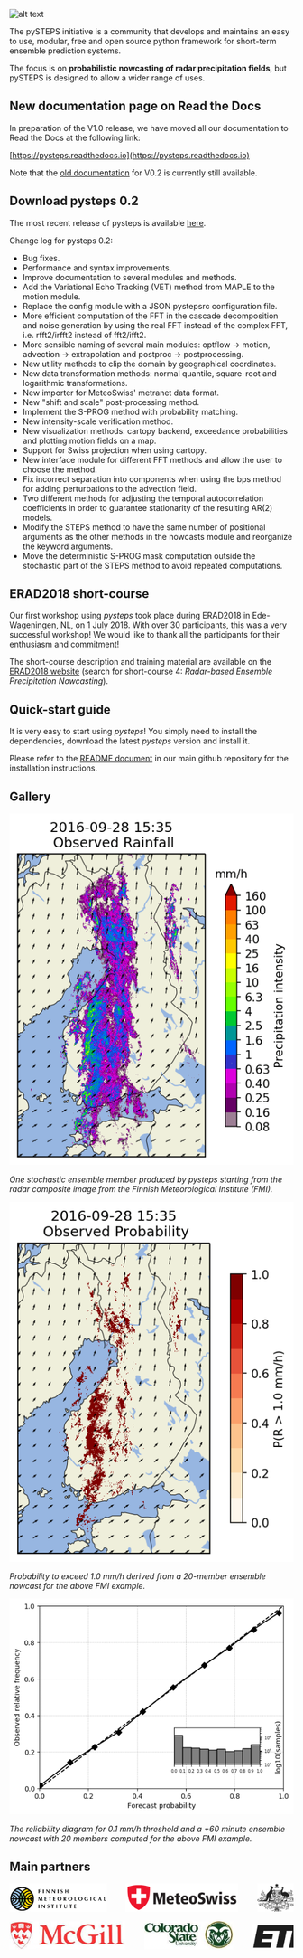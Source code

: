 [logo]: https://avatars3.githubusercontent.com/u/40021569?s=200&v=4
![alt text][logo]

The pySTEPS initiative  is a community that develops and maintains an easy to use, modular, free and open source python framework for short-term ensemble prediction systems.

The focus is on **probabilistic nowcasting of radar precipitation fields**, but pySTEPS is designed to allow a wider range of uses.

## New documentation page on Read the Docs

In preparation of the V1.0 release, we have moved all our documentation to Read the Docs at the following link:

[https://pysteps.readthedocs.io](https://pysteps.readthedocs.io)

Note that the [old documentation](https://pysteps.github.io/pysteps/refmanual/) for V0.2 is currently still available.

## Download pysteps 0.2

The most recent release of pysteps is available [here](https://github.com/pySTEPS/pysteps/releases).

Change log for pysteps 0.2:

-    Bug fixes.
-    Performance and syntax improvements.
-    Improve documentation to several modules and methods.
-    Add the Variational Echo Tracking (VET) method from MAPLE to the motion module.
-    Replace the config module with a JSON pystepsrc configuration file.
-    More efficient computation of the FFT in the cascade decomposition and noise generation by using the real FFT instead of the complex FFT, i.e. rfft2/irfft2 instead of fft2/ifft2.
-    More sensible naming of several main modules: optflow -> motion, advection -> extrapolation and postproc -> postprocessing.
-    New utility methods to clip the domain by geographical coordinates.
-    New data transformation methods: normal quantile, square-root and logarithmic transformations.
-    New importer for MeteoSwiss' metranet data format.
-    New "shift and scale" post-processing method.
-    Implement the S-PROG method with probability matching.
-    New intensity-scale verification method.
-    New visualization methods: cartopy backend, exceedance probabilities and plotting motion fields on a map.
-    Support for Swiss projection when using cartopy.
-    New interface module for different FFT methods and allow the user to choose the method.
-    Fix incorrect separation into components when using the bps method for adding perturbations to the advection field.
-    Two different methods for adjusting the temporal autocorrelation coefficients in order to guarantee stationarity of the resulting AR(2) models.
-    Modify the STEPS method to have the same number of positional arguments as the other methods in the nowcasts module and reorganize the keyword arguments.
-    Move the deterministic S-PROG mask computation outside the stochastic part of the STEPS method to avoid repeated computations.

## ERAD2018 short-course

Our first workshop using *pysteps* took place during ERAD2018 in Ede-Wageningen, NL, on 1 July 2018. With over 30 participants, this was a very successful workshop! We would like to thank all the participants for their enthusiasm and commitment! 

The short-course description and training material are available on the [ERAD2018 website](https://www.erad2018.nl/short-courses/) (search for short-course 4: *Radar-based Ensemble Precipitation Nowcasting*).

## Quick-start guide
It is very easy to start using *pysteps*! You simply need to install the dependencies, download the latest *pysteps* version and install it.

Please refer to the [README document](https://github.com/pySTEPS/pysteps/blob/master/README.rst) in our main github repository for the installation instructions.

## Gallery

![](figs/201609281600_stoch_8levels.gif)

*One stochastic ensemble member produced by pysteps starting from the radar composite image from the Finnish Meteorological Institute (FMI).*

![](figs/201609281600_prob1.0_8levels.gif)

*Probability to exceed 1.0 mm/h derived from a 20-member ensemble nowcast for the above FMI example.*

![](figs/fmi_reldiag_060_005_thr0.1.png)

*The reliability diagram for 0.1 mm/h threshold and a +60 minute ensemble nowcast with 20 members computed for the above FMI example.*

## Main partners
<pre><img src="figs/logo_fmi.png" alt="drawing" height="50"/>    <img src="figs/logo_mch.png" alt="drawing" height="50"/>    <img src="figs/logo_bom.png" alt="drawing" height="50"/></pre>

<pre><img src="figs/logo_mcgill.jpg" alt="drawing" height="50"/>    <img src="figs/logo_csu.jpg" alt="drawing" height="50"/>    <img src="figs/logo_ethz.jpg" alt="drawing" height="45"/></pre>
